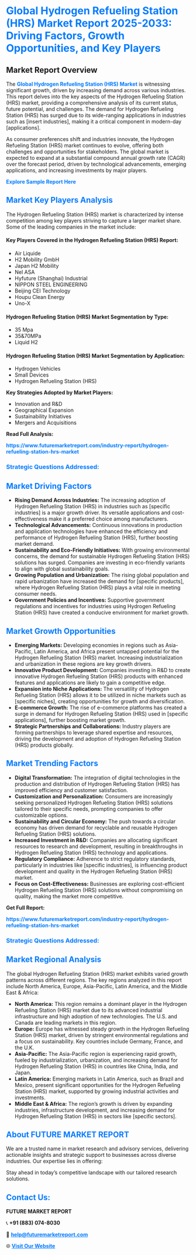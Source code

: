 <h1 style="color: #007BFF;">Global Hydrogen Refueling Station (HRS) Market Report 2025-2033: Driving Factors, Growth Opportunities, and Key Players</h1>

<section id="overview">
<h2>Market Report Overview</h2>
<p>The <a href="https://www.futuremarketreport.com/industry-report/hydrogen-refueling-station-hrs-market" style="color: #007BFF; text-decoration: none;"><strong>Global Hydrogen Refueling Station (HRS) Market</strong></a> is witnessing significant growth, driven by increasing demand across various industries. This report delves into the key aspects of the Hydrogen Refueling Station (HRS) market, providing a comprehensive analysis of its current status, future potential, and challenges. The demand for Hydrogen Refueling Station (HRS) has surged due to its wide-ranging applications in industries such as [insert industries], making it a critical component in modern-day [applications].</p>
<p>As consumer preferences shift and industries innovate, the Hydrogen Refueling Station (HRS) market continues to evolve, offering both challenges and opportunities for stakeholders. The global market is expected to expand at a substantial compound annual growth rate (CAGR) over the forecast period, driven by technological advancements, emerging applications, and increasing investments by major players.</p>
</section>

<section id="overview">
<p><a href="https://www.futuremarketreport.com/request-sample/reportId=127912" style="color: #007BFF; text-decoration: none;"><strong>Explore Sample Report Here</strong></a></p>
</section>

<section id="key-players">
<h2 style="color: #007BFF;">Market Key Players Analysis</h2>
<p>The Hydrogen Refueling Station (HRS) market is characterized by intense competition among key players striving to capture a larger market share. Some of the leading companies in the market include:</p>
<h4>Key Players Covered in the Hydrogen Refueling Station (HRS) Report:</h4>
<ul><li>Air Liquide</li><li>H2 Mobility GmbH</li><li>Japan H2 Mobility</li><li>Nel ASA</li><li>Hyfuture (Shanghai) Industrial</li><li>NIPPON STEEL ENGINEERING</li><li>Beijing CEI Technology</li><li>Houpu Clean Energy</li><li>Uno-X</li></ul>
<h4>Hydrogen Refueling Station (HRS) Market Segmentation by Type:</h4>
<ul><li>35 Mpa</li><li>35&amp;70MPa</li><li>Liquid H2</li></ul>

<h4>Hydrogen Refueling Station (HRS) Market Segmentation by Application:</h4>
<ul><li>Hydrogen Vehicles</li><li>Small Devices</li><li>Hydrogen Refueling Station (HRS)</li></ul>
<p><strong>Key Strategies Adopted by Market Players:</strong></p>
<ul>
<li>Innovation and R&D</li>
<li>Geographical Expansion</li>
<li>Sustainability Initiatives</li>
<li>Mergers and Acquisitions</li>
</ul>
</section>

<section>
<p><strong>Read Full Analysis: </strong></p><a href="https://www.futuremarketreport.com/industry-report/hydrogen-refueling-station-hrs-market" style="color: #007BFF; text-decoration: none;"><strong>https://www.futuremarketreport.com/industry-report/hydrogen-refueling-station-hrs-market</strong></a>
<h3 style="color: #007BFF;">Strategic Questions Addressed:</h3>
</section>

<section id="driving-factors">
<h2 style="color: #007BFF;">Market Driving Factors</h2>
<ul>
<li><strong>Rising Demand Across Industries:</strong> The increasing adoption of Hydrogen Refueling Station (HRS) in industries such as [specific industries] is a major growth driver. Its versatile applications and cost-effectiveness make it a preferred choice among manufacturers.</li>
<li><strong>Technological Advancements:</strong> Continuous innovations in production and application technologies have enhanced the efficiency and performance of Hydrogen Refueling Station (HRS), further boosting market demand.</li>
<li><strong>Sustainability and Eco-Friendly Initiatives:</strong> With growing environmental concerns, the demand for sustainable Hydrogen Refueling Station (HRS) solutions has surged. Companies are investing in eco-friendly variants to align with global sustainability goals.</li>
<li><strong>Growing Population and Urbanization:</strong> The rising global population and rapid urbanization have increased the demand for [specific products], where Hydrogen Refueling Station (HRS) plays a vital role in meeting consumer needs.</li>
<li><strong>Government Policies and Incentives:</strong> Supportive government regulations and incentives for industries using Hydrogen Refueling Station (HRS) have created a conducive environment for market growth.</li>
</ul>
</section>

<section id="growth-opportunities">
<h2 style="color: #007BFF;">Market Growth Opportunities</h2>
<ul>
<li><strong>Emerging Markets:</strong> Developing economies in regions such as Asia-Pacific, Latin America, and Africa present untapped potential for the Hydrogen Refueling Station (HRS) market. Increasing industrialization and urbanization in these regions are key growth drivers.</li>
<li><strong>Innovative Product Development:</strong> Companies investing in R&D to create innovative Hydrogen Refueling Station (HRS) products with enhanced features and applications are likely to gain a competitive edge.</li>
<li><strong>Expansion into Niche Applications:</strong> The versatility of Hydrogen Refueling Station (HRS) allows it to be utilized in niche markets such as [specific niches], creating opportunities for growth and diversification.</li>
<li><strong>E-commerce Growth:</strong> The rise of e-commerce platforms has created a surge in demand for Hydrogen Refueling Station (HRS) used in [specific applications], further boosting market growth.</li>
<li><strong>Strategic Partnerships and Collaborations:</strong> Industry players are forming partnerships to leverage shared expertise and resources, driving the development and adoption of Hydrogen Refueling Station (HRS) products globally.</li>
</ul>
</section>

<section id="trending-factors">
<h2 style="color: #007BFF;">Market Trending Factors</h2>
<ul>
<li><strong>Digital Transformation:</strong> The integration of digital technologies in the production and distribution of Hydrogen Refueling Station (HRS) has improved efficiency and customer satisfaction.</li>
<li><strong>Customization and Personalization:</strong> Consumers are increasingly seeking personalized Hydrogen Refueling Station (HRS) solutions tailored to their specific needs, prompting companies to offer customizable options.</li>
<li><strong>Sustainability and Circular Economy:</strong> The push towards a circular economy has driven demand for recyclable and reusable Hydrogen Refueling Station (HRS) solutions.</li>
<li><strong>Increased Investment in R&D:</strong> Companies are allocating significant resources to research and development, resulting in breakthroughs in Hydrogen Refueling Station (HRS) technology and applications.</li>
<li><strong>Regulatory Compliance:</strong> Adherence to strict regulatory standards, particularly in industries like [specific industries], is influencing product development and quality in the Hydrogen Refueling Station (HRS) market.</li>
<li><strong>Focus on Cost-Effectiveness:</strong> Businesses are exploring cost-efficient Hydrogen Refueling Station (HRS) solutions without compromising on quality, making the market more competitive.</li>
</ul>
</section>

<section>
<p><strong>Get Full Report: </strong></p><a href="https://www.futuremarketreport.com/industry-report/hydrogen-refueling-station-hrs-market" style="color: #007BFF; text-decoration: none;"><strong>https://www.futuremarketreport.com/industry-report/hydrogen-refueling-station-hrs-market</strong></a>
<h3 style="color: #007BFF;">Strategic Questions Addressed:</h3>
</section>


<section id="regional-analysis">
<h2 style="color: #007BFF;">Market Regional Analysis</h2>
<p>The global Hydrogen Refueling Station (HRS) market exhibits varied growth patterns across different regions. The key regions analyzed in this report include North America, Europe, Asia-Pacific, Latin America, and the Middle East & Africa:</p>
<ul>
<li><strong>North America:</strong> This region remains a dominant player in the Hydrogen Refueling Station (HRS) market due to its advanced industrial infrastructure and high adoption of new technologies. The U.S. and Canada are leading markets in this region.</li>
<li><strong>Europe:</strong> Europe has witnessed steady growth in the Hydrogen Refueling Station (HRS) market, driven by stringent environmental regulations and a focus on sustainability. Key countries include Germany, France, and the U.K.</li>
<li><strong>Asia-Pacific:</strong> The Asia-Pacific region is experiencing rapid growth, fueled by industrialization, urbanization, and increasing demand for Hydrogen Refueling Station (HRS) in countries like China, India, and Japan.</li>
<li><strong>Latin America:</strong> Emerging markets in Latin America, such as Brazil and Mexico, present significant opportunities for the Hydrogen Refueling Station (HRS) market, supported by growing industrial activities and investments.</li>
<li><strong>Middle East & Africa:</strong> The region’s growth is driven by expanding industries, infrastructure development, and increasing demand for Hydrogen Refueling Station (HRS) in sectors like [specific sectors].</li>
</ul>
</section>

<footer>
<h2 style="color: #007BFF;">About FUTURE MARKET REPORT</h2>
<p>We are a trusted name in market research and advisory services, delivering actionable insights and strategic support to businesses across diverse industries. Our expertise lies in offering:</p>

<p>Stay ahead in today’s competitive landscape with our tailored research solutions.</p>

<h2 style="color: #007BFF;">Contact Us:</h2>
<p><strong>FUTURE MARKET REPORT</strong></p>
<p>📞 <strong>+91 (883) 074-8030</strong></p>
<p>📧 <strong><a href="mailto:help@futuremarketreport.com" style="color: #007BFF;">help@futuremarketreport.com</a></strong></p>
<p>🌐 <strong><a href="https://www.futuremarketreport.com/" style="color: #007BFF;">Visit Our Website</a></strong></p>
</footer>